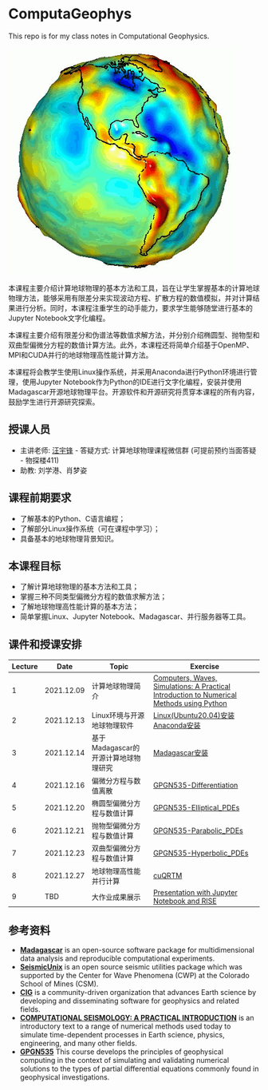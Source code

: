 # ComputaGeophys
This repo is for my class notes in Computational Geophysics. 

![demo](./docs/课程笔记/figs/GRACE_globe_animation.gif)

本课程主要介绍计算地球物理的基本方法和工具，旨在让学生掌握基本的计算地球物理方法，能够采用有限差分来实现波动方程、扩散方程的数值模拟，并对计算结果进行分析。同时，本课程注重学生的动手能力，要求学生能够随堂进行基本的Jupyter Notebook文字化编程。

本课程主要介绍有限差分和伪谱法等数值求解方法，并分别介绍椭圆型、抛物型和双曲型偏微分方程的数值计算方法。此外，本课程还将简单介绍基于OpenMP、MPI和CUDA并行的地球物理高性能计算方法。

本课程将会教学生使用Linux操作系统，并采用Anaconda进行Python环境进行管理，使用Jupyter Notebook作为Python的IDE进行文字化编程，安装并使用Madagascar开源地球物理平台。开源软件和开源研究将贯穿本课程的所有内容，鼓励学生进行开源研究探索。

## 授课人员

- 主讲老师: [汪宇锋](https://yufengwa.github.io) - 答疑方式: 计算地球物理课程微信群 (可提前预约当面答疑 - 物探楼411)
- 助教: 刘学港、肖梦姿

## 课程前期要求

- 了解基本的Python、C语言编程；
- 了解部分Linux操作系统（可在课程中学习）；
- 具备基本的地球物理背景知识。

## 本课程目标

- 了解计算地球物理的基本方法和工具；
- 掌握三种不同类型偏微分方程的数值求解方法；
- 了解地球物理高性能计算的基本方法；
- 简单掌握Linux、Jupyter Notebook、Madagascar、并行服务器等工具。


## 课件和授课安排

| Lecture | Date | Topic                                                                           | Exercise |
|----|------|---------------------------------------------------------------------------------|----------|
| 1       | 2021.12.09   | 计算地球物理简介  | [Computers, Waves, Simulations: A Practical Introduction to Numerical Methods using Python](https://www.coursera.org/learn/computers-waves-simulations) |
| 2       | 2021.12.13   | Linux环境与开源地球物理软件 | [Linux(Ubuntu20.04)安装](https://zhuanlan.zhihu.com/p/158363449) [Anaconda安装](https://zhuanlan.zhihu.com/p/94744929) |
| 3       | 2021.12.14   | 基于Madagascar的开源计算地球物理研究 | [Madagascar安装](https://reproducibility.org/wiki/Advanced_Installation#Ubuntu) |
| 4       | 2021.12.16   | 偏微分方程与数值离散  | [GPGN535-Differentiation](https://github.com/jshragge/GPGN535/blob/master/03_Differentiation.ipynb) | 
| 5       | 2021.12.20   | 椭圆型偏微分方程与数值计算  | [GPGN535-Elliptical_PDEs](https://github.com/jshragge/GPGN535/blob/master/06_Elliptical_PDEs.ipynb) |
| 6       | 2021.12.21   | 抛物型偏微分方程与数值计算   | [GPGN535-Parabolic_PDEs](https://github.com/jshragge/GPGN535/blob/master/07_Parabolic_PDEs.ipynb) |
| 7       | 2021.12.23   | 双曲型偏微分方程与数值计算  | [GPGN535-Hyperbolic_PDEs](https://github.com/jshragge/GPGN535/blob/master/08_Hyperbolic_PDEs.ipynb)  | 
| 8       | 2021.12.27   | 地球物理高性能并行计算 | [cuQRTM](https://github.com/yufengwa/cuQRTM) | 
| 9       | TBD  | 大作业成果展示  | [Presentation with Jupyter Notebook and RISE](https://www.youtube.com/watch?v=T7rVvK4Vc0M) |    


## 参考资料

- [**Madagascar**](https://reproducibility.org/wiki/Main_Page) is an open-source software package for multidimensional data analysis and reproducible computational experiments.
- [**SeismicUnix**](https://en.wikipedia.org/wiki/Seismic_Unix) is an open source seismic utilities package which was supported by the Center for Wave Phenomena (CWP) at the Colorado School of Mines (CSM). 
- [**CIG**](https://geodynamics.org/cig/) is a community-driven organization that advances Earth science by developing and disseminating software for geophysics and related fields.
- [**COMPUTATIONAL SEISMOLOGY: A PRACTICAL INTRODUCTION**](http://www.computational-seismology.org/) is an introductory text to a range of numerical methods used today to simulate time-dependent processes in Earth science, physics, engineering, and many other fields.
- [**GPGN535**](https://github.com/jshragge/GPGN535) This course develops the principles of geophysical computing in the context of simulating and validating numerical solutions to the types of partial differential equations commonly found in geophysical investigations.
